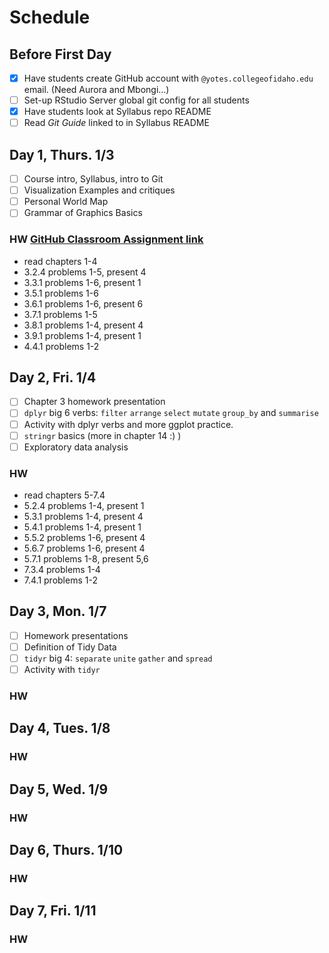 # Schedule

## Before First Day
- [x] Have students create GitHub account with `@yotes.collegeofidaho.edu` email. (Need Aurora and Mbongi...)
- [ ] Set-up RStudio Server global git config for all students
- [x] Have students look at Syllabus repo README
- [ ] Read *Git Guide* linked to in Syllabus README

## Day 1, Thurs. 1/3
- [ ] Course intro, Syllabus, intro to Git
- [ ] Visualization Examples and critiques
- [ ] Personal World Map
- [ ] Grammar of Graphics Basics

### HW [GitHub Classroom Assignment link](https://classroom.github.com/a/CHkNOHdE)
 * read chapters 1-4
 * 3.2.4 problems 1-5, present 4
 * 3.3.1 problems 1-6, present 1
 * 3.5.1 problems 1-6
 * 3.6.1 problems 1-6, present 6
 * 3.7.1 problems 1-5
 * 3.8.1 problems 1-4, present 4
 * 3.9.1 problems 1-4, present 1
 * 4.4.1 problems 1-2

## Day 2, Fri. 1/4
- [ ] Chapter 3 homework presentation
- [ ] `dplyr` big 6 verbs: `filter` `arrange` `select` `mutate` `group_by` and `summarise`
- [ ] Activity with dplyr verbs and more ggplot practice.
- [ ] `stringr` basics (more in chapter 14 :) )
- [ ] Exploratory data analysis

### HW 
 * read chapters 5-7.4
 * 5.2.4 problems 1-4, present 1
 * 5.3.1 problems 1-4, present 4
 * 5.4.1 problems 1-4, present 1
 * 5.5.2 problems 1-6, present 4
 * 5.6.7 problems 1-6, present 4
 * 5.7.1 problems 1-8, present 5,6
 * 7.3.4 problems 1-4
 * 7.4.1 problems 1-2

## Day 3, Mon. 1/7
- [ ] Homework presentations
- [ ] Definition of Tidy Data
- [ ] `tidyr` big 4: `separate` `unite` `gather` and `spread`
- [ ] Activity with `tidyr`

### HW

## Day 4, Tues. 1/8

### HW

## Day 5, Wed. 1/9

### HW

## Day 6, Thurs. 1/10

### HW

## Day 7, Fri. 1/11

### HW
